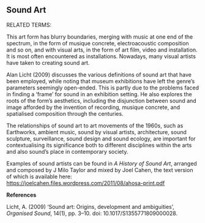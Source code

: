 ## Sound Art

RELATED TERMS:

This art form has blurry boundaries, merging with music at one end of the spectrum, in the form of musique concrete, electroacoustic composition and so on, and with visual arts, in the form of art film, video and installation. It is most often encountered as installations. Nowadays, many visual artists have taken to creating sound art.

Alan Licht (2009) discusses the various definitions of sound art that have been employed, while noting that museum exhibitions have left the genre’s parameters seemingly open-ended. This is partly due to the problems faced in finding a ‘frame’ for sound in an exhibition setting. He also explores the roots of the form’s aesthetics, including the disjunction between sound and image afforded by the invention of recording, musique concrete, and spatialised composition through the centuries. 

The relationships of sound art to art movements of the 1960s, such as Earthworks, ambient music, sound by visual artists, architecture, sound sculpture, surveillance, sound design and sound ecology, are important for contextualising its significance both to different disciplines within the arts and also sound’s place in contemporary society. 

Examples of sound artists can be found in _A History of Sound Art_, arranged and composed by J Milo Taylor and mixed by Joel Cahen, the text version of which is available here: https://joelcahen.files.wordpress.com/2011/08/ahosa-print.pdf

**References**

Licht, A. (2009) ‘Sound art: Origins, development and ambiguities’, _Organised Sound_, 14(1), pp. 3–10. doi: 10.1017/S1355771809000028.
